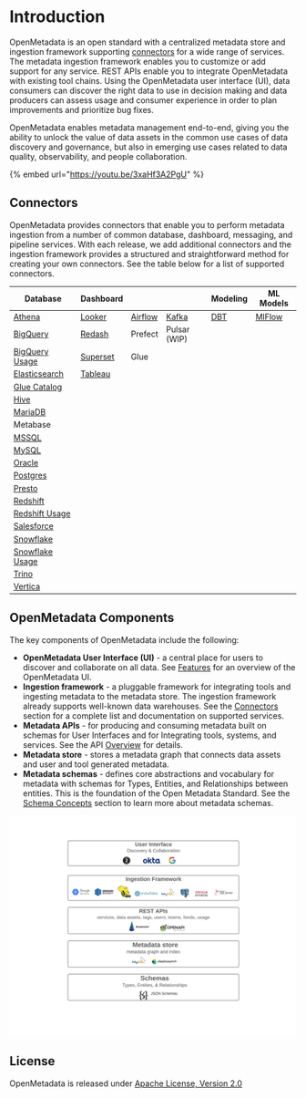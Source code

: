 # Introduction

OpenMetadata is an open standard with a centralized metadata store and ingestion framework supporting [connectors](install/metadata-ingestion/connectors/) for a wide range of services. The metadata ingestion framework enables you to customize or add support for any service. REST APIs enable you to integrate OpenMetadata with existing tool chains. Using the OpenMetadata user interface (UI), data consumers can discover the right data to use in decision making and data producers can assess usage and consumer experience in order to plan improvements and prioritize bug fixes.

OpenMetadata enables metadata management end-to-end, giving you the ability to unlock the value of data assets in the common use cases of data discovery and governance, but also in emerging use cases related to data quality, observability, and people collaboration.

{% embed url="https://youtu.be/3xaHf3A2PgU" %}

## Connectors

OpenMetadata provides connectors that enable you to perform metadata ingestion from a number of common database, dashboard, messaging, and pipeline services. With each release, we add additional connectors and the ingestion framework provides a structured and straightforward method for creating your own connectors. See the table below for a list of supported connectors.

| Database                                                      | Dashboard                                       |                                                |                                           | Modeling                 | ML Models                      |
| ------------------------------------------------------------- | ----------------------------------------------- | ---------------------------------------------- | ----------------------------------------- | ------------------------ | ------------------------------ |
| [Athena](openmetadata/connectors/athena.md)                   | [Looker](openmetadata/connectors/looker.md)     | [Airflow](install/metadata-ingestion/airflow/) | [Kafka](openmetadata/connectors/kafka.md) | [DBT](connectors/dbt.md) | [MlFlow](connectors/mlflow.md) |
| [BigQuery](openmetadata/connectors/bigquery.md)               | [Redash](openmetadata/connectors/redash.md)     | Prefect                                        | Pulsar (WIP)                              |                          |                                |
| [BigQuery Usage](openmetadata/connectors/bigquery-usage.md)   | [Superset](openmetadata/connectors/superset.md) | Glue                                           |                                           |                          |                                |
| [Elasticsearch](openmetadata/connectors/elastic-search.md)    | [Tableau](openmetadata/connectors/tableau.md)   |                                                |                                           |                          |                                |
| [Glue Catalog](connectors/glue-catalog.md)                    |                                                 |                                                |                                           |                          |                                |
| [Hive](openmetadata/connectors/hive.md)                       |                                                 |                                                |                                           |                          |                                |
| [MariaDB](connectors/mariadb.md)                              |                                                 |                                                |                                           |                          |                                |
| Metabase                                                      |                                                 |                                                |                                           |                          |                                |
| [MSSQL](openmetadata/connectors/mssql.md)                     |                                                 |                                                |                                           |                          |                                |
| [MySQL](openmetadata/connectors/mysql.md)                     |                                                 |                                                |                                           |                          |                                |
| [Oracle](openmetadata/connectors/oracle.md)                   |                                                 |                                                |                                           |                          |                                |
| [Postgres](openmetadata/connectors/postgres.md)               |                                                 |                                                |                                           |                          |                                |
| [Presto](openmetadata/connectors/presto.md)                   |                                                 |                                                |                                           |                          |                                |
| [Redshift](openmetadata/connectors/redshift.md)               |                                                 |                                                |                                           |                          |                                |
| [Redshift Usage](openmetadata/connectors/redshift-usage.md)   |                                                 |                                                |                                           |                          |                                |
| [Salesforce](openmetadata/connectors/salesforce.md)           |                                                 |                                                |                                           |                          |                                |
| [Snowflake](openmetadata/connectors/snowflake.md)             |                                                 |                                                |                                           |                          |                                |
| [Snowflake Usage](openmetadata/connectors/snowflake-usage.md) |                                                 |                                                |                                           |                          |                                |
| [Trino](openmetadata/connectors/trino.md)                     |                                                 |                                                |                                           |                          |                                |
| [Vertica](openmetadata/connectors/vertica.md)                 |                                                 |                                                |                                           |                          |                                |

## OpenMetadata Components

The key components of OpenMetadata include the following:

* **OpenMetadata User Interface (UI)** - a central place for users to discover and collaborate on all data. See [Features](features.md) for an overview of the OpenMetadata UI.
* **Ingestion framework** - a pluggable framework for integrating tools and ingesting metadata to the metadata store. The ingestion framework already supports well-known data warehouses. See the [Connectors](./#connectors) section for a complete list and documentation on supported services.
* **Metadata APIs** - for producing and consuming metadata built on schemas for User Interfaces and for Integrating tools, systems, and services. See the API [Overview](openmetadata-apis/apis/overview.md) for details.
* **Metadata store** - stores a metadata graph that connects data assets and user and tool generated metadata.
* **Metadata schemas** - defines core abstractions and vocabulary for metadata with schemas for Types, Entities, and Relationships between entities. This is the foundation of the Open Metadata Standard. See the [Schema Concepts](openmetadata-apis/schemas/overview.md) section to learn more about metadata schemas.

![](<.gitbook/assets/openmetadata-overview (1).png>)

## License

OpenMetadata is released under [Apache License, Version 2.0](http://www.apache.org/licenses/LICENSE-2.0)
